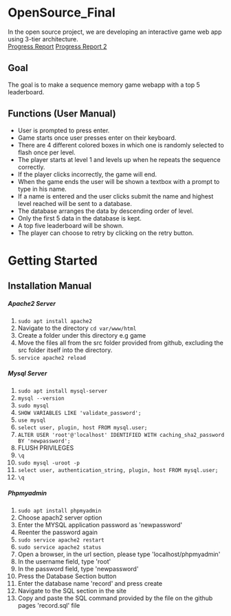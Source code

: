 
# OpenSource_Final  

In the open source project, we are developing an interactive game web app using 3-tier architecture.  
[Progress Report](https://docs.google.com/presentation/d/1pnucE4IeUbuw6zmf1bAe1A6U_1m0hYKxIJ7IIfzFKus/edit?usp=sharing)
[Progress Report 2](https://docs.google.com/presentation/d/1iZW16ctSKo_PPZF3NEzpBi6CLAMlOW3ueUZQg2FF61E/edit?usp=sharing)

## Goal  

The goal is to make a sequence memory game webapp with a top 5 leaderboard.  

## Functions (User Manual)

- User is prompted to press enter.
- Game starts once user presses enter on their keyboard.
- There are 4 different colored boxes in which one is randomly selected to flash once per level.
- The player starts at level 1 and levels up when he repeats the sequence correctly.
- If the player clicks incorrectly, the game will end.
- When the game ends the user will be shown a textbox with a prompt to type in his name.
- If a name is entered and the user clicks submit the name and highest level reached will be sent to a database.
- The database arranges the data by descending order of level.
- Only the first 5 data in the database is kept.
- A top five leaderboard will be shown.
- The player can choose to retry by clicking on the retry button.

# Getting Started  

## Installation Manual

##### Apache2 Server
 1. `sudo apt install apache2`
 2. Navigate to the directory `cd var/www/html`
 3. Create a folder under this directory e.g game
 4. Move the files all from the src folder provided from github, excluding the src folder itself into the directory.
 5. `service apache2 reload`

##### Mysql Server
 1. `sudo apt install mysql-server`
 2. `mysql --version`
 3. `sudo mysql`
 4. `SHOW VARIABLES LIKE 'validate_password';`
 5. `use mysql`
 6. `select user, plugin, host FROM mysql.user;`
 7. `ALTER USER 'root'@'localhost' IDENTIFIED WITH caching_sha2_password BY 'newpassword';`
 8. FLUSH PRIVILEGES
 9. `\q`
 10. `sudo mysql -uroot -p`
 11. `select user, authentication_string, plugin, host FROM mysql.user;`
 12. `\q`

##### Phpmyadmin
 1. `sudo apt install phpmyadmin`
 2. Choose apach2 server option
 3. Enter the MYSQL application password as 'newpassword'
 4. Reenter the password again
 5. `sudo service apache2 restart`
 6. `sudo service apache2 status`
 7. Open a browser, in the url section, please type 'localhost/phpmyadmin'
 8. In the username field, type 'root'
 9. In the password field, type 'newpassword'
 10. Press the Database Section button
 11. Enter the database name 'record' and press create
 12. Navigate to the SQL section in the site
 13. Copy and paste the SQL command provided by the file on the github pages 'record.sql' file


